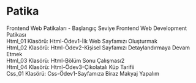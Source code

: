 # Patika 
Frontend Web Patikaları - Başlangıç Seviye Frontend Web Development Patikası
<br>
Html_01 Klasörü: Html-Ödev1-İlk Web Sayfamızı Oluşturmak
<br>
Html_02 Klasörü: Html-Ödev2-Kişisel Sayfamızı Detaylandırmaya Devam Etmek
<br>
Html_03 Klasörü: Html-Bölüm Sonu Çalışması2
<br>
Html_04 Klasörü: Html-Ödev3-Çikolatalı Küp Tarifii
<br>
Css_01 Klasörü:  Css-Ödev1-Sayfamıza Biraz Makyaj Yapalım  
